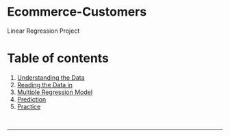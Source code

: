 # Ecommerce-Customers
Linear Regression Project
<h1>Table of contents</h1>

<div class="alert alert-block alert-info" style="margin-top: 20px">
    <ol>
        <li><a href="#understanding-data">Understanding the Data</a></li>
        <li><a href="#reading_data">Reading the Data in</a></li>
        <li><a href="#multiple_regression_model">Multiple Regression Model</a></li>
        <li><a href="#prediction">Prediction</a></li>
        <li><a href="#practice">Practice</a></li>
    </ol>
</div>
<br>
<hr>
